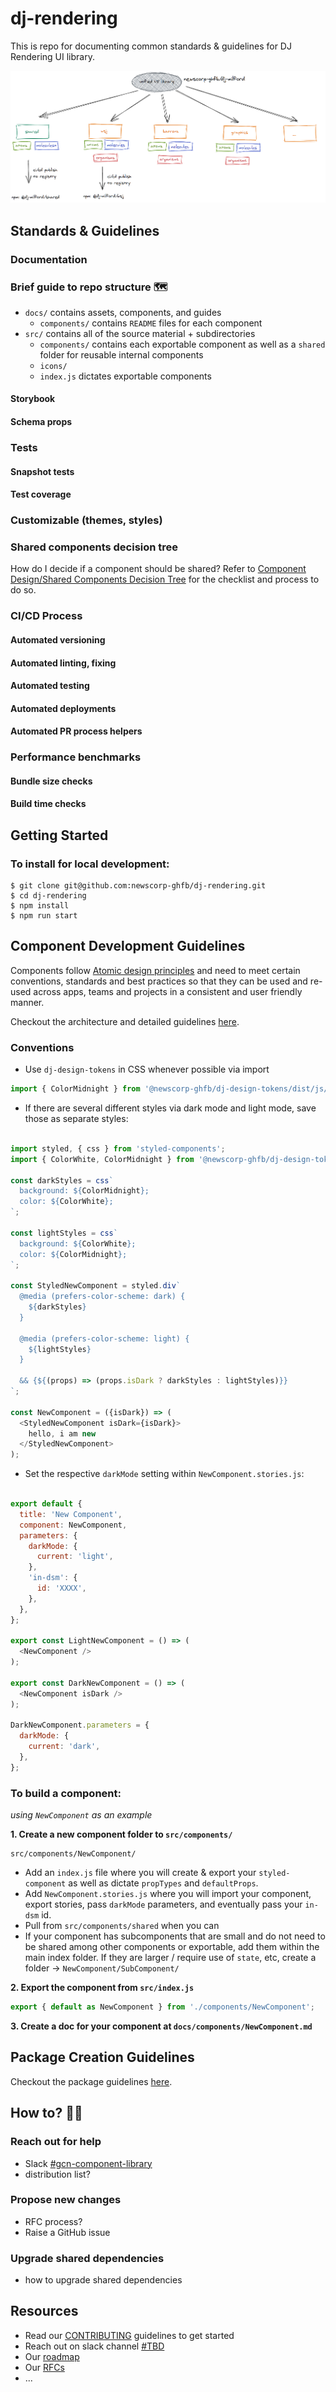 # dj-rendering

This is repo for documenting common standards & guidelines for DJ Rendering UI library.

![shared ui library](docs/images/shared-ui-library.png)

## Standards & Guidelines

### Documentation

### Brief guide to repo structure 🗺
* `docs/` contains assets, components, and guides
  * `components/` contains `README` files for each component 
* `src/` contains all of the source material + subdirectories
  * `components/` contains each exportable component as well as a `shared` folder for reusable internal components
  * `icons/`
  * `index.js` dictates exportable components

#### Storybook

#### Schema props

### Tests

#### Snapshot tests

#### Test coverage

### Customizable (themes, styles)

### Shared components decision tree

How do I decide if a component should be shared? Refer to [Component Design/Shared Components Decision Tree](docs/component-design.md#shared-components-decision-tree) for the checklist and process to do so.

### CI/CD Process

#### Automated versioning

#### Automated linting, fixing

#### Automated testing

#### Automated deployments

#### Automated PR process helpers

### Performance benchmarks

#### Bundle size checks

#### Build time checks

## Getting Started
### To install for local development: 
```
$ git clone git@github.com:newscorp-ghfb/dj-rendering.git
$ cd dj-rendering
$ npm install
$ npm run start
```
## Component Development Guidelines

Components follow [Atomic design principles](https://atomicdesign.bradfrost.com/chapter-2/) and need to meet certain conventions, standards and best practices so that they can be used and re-used across apps, teams and projects in a consistent and user friendly manner.

Checkout the architecture and detailed guidelines [here](docs/component-design.md).

### Conventions
* Use `dj-design-tokens` in CSS whenever possible via import
```js
import { ColorMidnight } from '@newscorp-ghfb/dj-design-tokens/dist/js/wsj/tokens.es6';
```
* If there are several different styles via dark mode and light mode, save those as separate styles: 
```js

import styled, { css } from 'styled-components';
import { ColorWhite, ColorMidnight } from '@newscorp-ghfb/dj-design-tokens/dist/js/wsj/tokens.es6.js';

const darkStyles = css`
  background: ${ColorMidnight};
  color: ${ColorWhite};
`;

const lightStyles = css`
  background: ${ColorWhite};
  color: ${ColorMidnight};
`;

const StyledNewComponent = styled.div`
  @media (prefers-color-scheme: dark) {
    ${darkStyles}
  }
  
  @media (prefers-color-scheme: light) {
    ${lightStyles}
  }

  && {${(props) => (props.isDark ? darkStyles : lightStyles)}}
`;

const NewComponent = ({isDark}) => (
  <StyledNewComponent isDark={isDark}>
    hello, i am new
  </StyledNewComponent>
);

```
* Set the respective `darkMode` setting within `NewComponent.stories.js`: 
```js

export default {
  title: 'New Component',
  component: NewComponent,
  parameters: {
    darkMode: {
      current: 'light',
    },
    'in-dsm': {
      id: 'XXXX',
    },     
  },
};

export const LightNewComponent = () => (
  <NewComponent />
);

export const DarkNewComponent = () => (
  <NewComponent isDark />
);

DarkNewComponent.parameters = {
  darkMode: {
    current: 'dark',
  },
};

```

### To build a component: 
_using `NewComponent` as an example_

**1. Create a new component folder to `src/components/`**
```
src/components/NewComponent/
```
* Add an `index.js` file where you will create & export your `styled-component` as well as dictate `propTypes` and `defaultProps`.
* Add `NewComponent.stories.js` where you will import your component, export stories, pass `darkMode` parameters, and eventually pass your `in-dsm` id.
* Pull from `src/components/shared` when you can
* If your component has subcomponents that are small and do not need to be shared among other components or exportable, add them within the main index folder. If they are larger / require use of `state`, etc, create a folder -> `NewComponent/SubComponent/`

**2. Export the component from `src/index.js`**
```js
export { default as NewComponent } from './components/NewComponent';
```

**3. Create a doc for your component at `docs/components/NewComponent.md`**

## Package Creation Guidelines

Checkout the package guidelines [here](docs/packages.md).

## How to? 🙋‍♂️

### Reach out for help

- Slack [#gcn-component-library](https://app.slack.com/client/T025QN6JG/C01LF5KCX0C)
- distribution list?

### Propose new changes

- RFC process?
- Raise a GitHub issue

### Upgrade shared dependencies

- how to upgrade shared dependencies

## Resources

- Read our [CONTRIBUTING](docs/CONTRIBUTING.md) guidelines to get started
- Reach out on slack channel [#TBD]()
- Our [roadmap]()
- Our [RFCs]()
- ...
